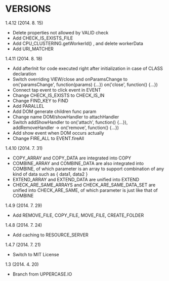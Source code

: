 VERSIONS
========
1.4.12 (2014. 8. 15)
- Delete properties not allowed by VALID check
- Add CHECK_IS_EXISTS_FILE
- Add CPU_CLUSTERING.getWorkerId() , and delete workerData
- Add URI_MATCHER

1.4.11 (2014. 8. 18)
- Add afterInit for code executed right after initialization in case of CLASS declaration
- Switch overriding VIEW/close and onParamsChange to on('paramsChange', function(params) {...}) on('close', function() {...})
- Connect tap event to click event in EVENT
- Change CHECK_IS_EXISTS to CHECK_IS_IN
- Change FIND_KEY to FIND
- Add PARALLEL
- Add DOM generate children func param
- Change name DOM/showHandler to attachHandler
- Switch addShowHandler to on('attach', function() {...}), addRemoveHandler -> on('remove', function() {...})
- Add show event when DOM occurs actually
- Change FIRE_ALL to EVENT.fireAll

1.4.10 (2014. 7. 31)
- COPY_ARRAY and COPY_DATA are integrated into COPY
- COMBINE_ARRAY and COMBINE_DATA are also integrated into COMBINE, of which parameter is an array to support combination of any kind of data such as { data1, data2 }
- EXTEND_ARRAY and EXTEND_DATA are unified into EXTEND
- CHECK_ARE_SAME_ARRAYS and CHECK_ARE_SAME_DATA_SET are unified into CHECK_ARE_SAME, of which parameter is just like that of COMBINE

1.4.9 (2014. 7. 29)
- Add REMOVE_FILE, COPY_FILE, MOVE_FILE, CREATE_FOLDER

1.4.8 (2014. 7. 24)
- Add caching to RESOURCE_SERVER

1.4.7 (2014. 7. 21)
- Switch to MIT License

1.3 (2014. 4. 20)
- Branch from UPPERCASE.IO
